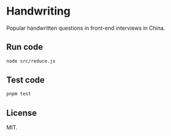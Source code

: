 # Handwriting

Popular handwritten questions in front-end interviews in China.

## Run code

```bash
node src/reduce.js
```

## Test code

```bash
pnpm test
```

## License

MIT.
